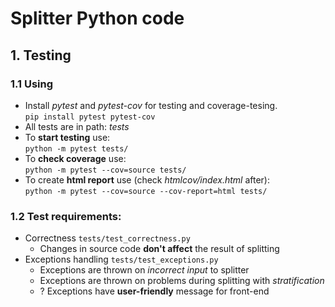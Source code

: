 # Splitter Python code

## 1. Testing
### 1.1 Using
- Install *pytest* and *pytest-cov* for testing and coverage-tesing.<br>
`pip install pytest pytest-cov`
- All tests are in path: *tests*<br>
- To **start testing** use: <br>
`python -m pytest tests/`<br>
- To **check coverage** use: <br>
`python -m pytest --cov=source tests/`
- To create **html report** use (check *htmlcov/index.html* after): <br>
`python -m pytest --cov=source --cov-report=html tests/`

### 1.2 Test requirements:
- Correctness `tests/test_correctness.py`
    - Changes in source code **don't affect** the result of splitting
- Exceptions handling `tests/test_exceptions.py`
    - Exceptions are thrown on *incorrect input* to splitter
    - Exceptions are thrown on problems during splitting with *stratification*
    - ? Exceptions have **user-friendly** message for front-end
